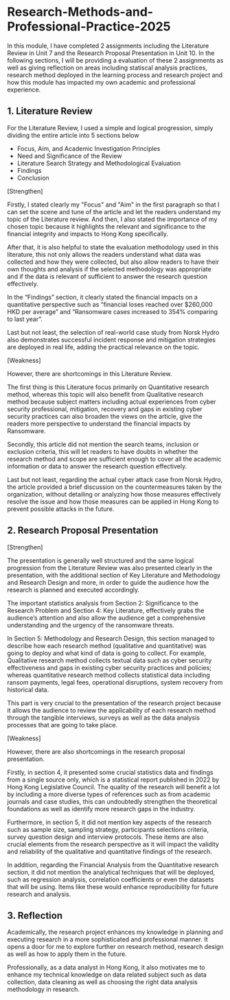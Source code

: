 # Research-Methods-and-Professional-Practice-2025
In this module, I have completed 2 assignments including the Literature Review in Unit 7 and the Research Proposal Presentation in Unit 10. In the following sections, I will be providing a evaluation of these 2 assignments as well as giving reflection on areas including statiscal analysis practices, research method deployed in the learning process and research project and how this module has impacted my own academic and professional experience.

## **1.	Literature Review**
For the Literature Review, I used a simple and logical progression, simply dividing the entire article into 5 sections below
- Focus, Aim, and Academic Investigation Principles
- Need and Significance of the Review
- Literature Search Strategy and Methodological Evaluation
- Findings
- Conclusion
  
[Strengthen]

Firstly, I stated clearly my "Focus" and "Aim" in the first paragraph so that I can set the scene and tune of the article and let the readers understand my topic of the Literature review. And then, I also stated the importance of my chosen topic because it highlights the relevant and significance to the financial integrity and impacts to Hong Kong specifically.

After that, it is also helpful to state the evaluation methodology used in this literature, this not only allows the readers understand what data was collected and how they were collected, but also allow readers to have their own thoughts and analysis if the selected methodology was appropriate and if the data is relevant of sufficient to answer the research question effectively.

In the “Findings” section, it clearly stated the financial impacts on a quantitative perspective such as “financial loses reached over $260,000 HKD per average” and “Ransomware cases increased to 354% comparing to last year”. 

Last but not least, the selection of real-world case study from Norsk Hydro also demonstrates successful incident response and mitigation strategies are deployed in real life, adding the practical relevance on the topic. 

[Weakness]

However, there are shortcomings in this Literature Review. 

The first thing is this Literature focus primarily on Quantitative research method, whereas this topic will also benefit from Qualitative research method because subject matters including actual experiences from cyber security professional, mitigation, recovery and gaps in existing cyber security practices can also broaden the views on the article, give the readers more perspective to understand the financial impacts by Ransomware. 

Secondly, this article did not mention the search teams, inclusion or exclusion criteria, this will let readers to have doubts in whether the research method and scope are sufficient enough to cover all the academic information or data to answer the research question effectively.

Last but not least, regarding the actual cyber attack case from Norsk Hydro, the article provided a brief discussion on the countermeasures taken by the organization, without detailing or analyzing how those measures effectively resolve the issue and how those measures can be applied in Hong Kong to prevent possible attacks in the future.


## **2.	Research Proposal Presentation**

[Strengthen]

The presentation is generally well structured and the same logical progression from the Literature Review was also presented clearly in the presentation, with the additional section of Key Literature and Methodology and Research Design and more, in order to guide the audience how the research is planned and executed accordingly. 

The important statistics analysis from Section 2: Significance to the Research Problem and Section 4: Key Literature, effectively grabs the audience’s attention and also allow the audience get a comprehensive understanding and the urgency of the ransomware threats.

In Section 5: Methodology and Research Design, this section managed to describe how each research method (qualitative and quantitative) was going to deploy and what kind of data is going to collect. For example, Qualitative research method collects textual data such as cyber security effectiveness and gaps in existing cyber security practices and policies; whereas quantitative research method collects statistical data including ransom payments, legal fees, operational disruptions, system recovery from historical data. 

This part is very crucial to the presentation of the research project because it allows the audience to review the applicability of each research method through the tangible interviews, surveys as well as the data analysis processes that are going to take place.

[Weakness]

However, there are also shortcomings in the research proposal presentation.

Firstly, in section 4, it presented some crucial statistics data and findings from a single source only, which is a statistical report published in 2022 by Hong Kong Legislative Council. The quality of the research will benefit a lot by including a more diverse types of references such as from academic journals and case studies, this can undoubtedly strengthen the theoretical foundations as well as identify more research gaps in the industry. 

Furthermore, in section 5, it did not mention key aspects of the research such as sample size, sampling strategy, participants selections criteria, survey question design and interview protocols. These items are also crucial elements from the research perspective as it will impact the validity and reliability of the qualitative and quantitative findings of the research. 

In addition, regarding the Financial Analysis from the Quantitative research section, it did not mention the analytical techniques that will be deployed, such as regression analysis, correlation coefficients or even the datasets that will be using. Items like these would enhance reproducibility for future research and analysis.

## **3.	Reflection**

Academically, the research project enhances my knowledge in planning and executing research in a more sophisticated and professional manner. It opens a door for me to explore further on research method, research design as well as how to apply them in the future. 

Professionally, as a data analyst in Hong Kong, it also motivates me to enhance my technical knowledge on data related subject such as data collection, data cleaning as well as choosing the right data analysis methodology in research.

